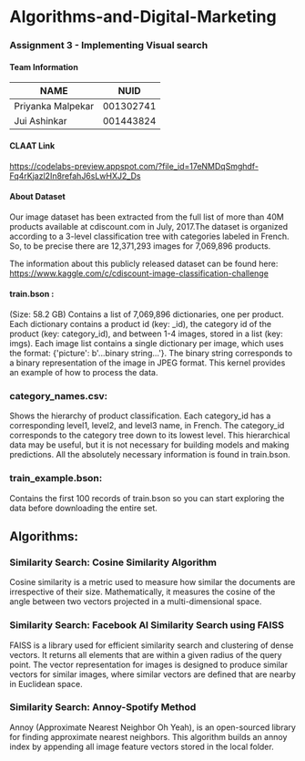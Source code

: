 # Algorithms-and-Digital-Marketing


### Assignment 3 - Implementing Visual search

#### Team Information

| NAME              |     NUID        |
|------------------ |-----------------|
| Priyanka Malpekar |   001302741     |
|   Jui Ashinkar    |   001443824     |


#### CLAAT Link
https://codelabs-preview.appspot.com/?file_id=17eNMDqSmghdf-Fq4rKjazl2In8refahJ6sLwHXJ2_Ds

#### About Dataset

Our image dataset has been extracted from the full list of more than 40M products available at cdiscount.com in July, 2017.The dataset is organized according to a 3-level classification tree with categories labeled in French. So, to be precise there are 12,371,293 images for 7,069,896 products.

The information about this publicly released dataset can be found here:  https://www.kaggle.com/c/cdiscount-image-classification-challenge

#### train.bson :
(Size: 58.2 GB) Contains a list of 7,069,896 dictionaries, one per product. Each dictionary contains a product id (key: _id), the category id of the product (key: category_id), and between 1-4 images, stored in a list (key: imgs). Each image list contains a single dictionary per image, which uses the format: {'picture': b'...binary string...'}. The binary string corresponds to a binary representation of the image in JPEG format. This kernel provides an example of how to process the data.

### category_names.csv:
Shows the hierarchy of product classification. Each category_id has a corresponding level1, level2, and level3 name, in French. The category_id corresponds to the category tree down to its lowest level. This hierarchical data may be useful, but it is not necessary for building models and making predictions. All the absolutely necessary information is found in train.bson.

### train_example.bson:
Contains the first 100 records of train.bson so you can start exploring the data before downloading the entire set.


## Algorithms:

### Similarity Search: Cosine Similarity Algorithm

Cosine similarity is a metric used to measure how similar the documents are irrespective of their size. Mathematically, it measures the cosine of the angle between two vectors projected in a multi-dimensional space.

### Similarity Search: Facebook AI Similarity Search using FAISS

FAISS is a library used for efficient similarity search and clustering of dense vectors. It returns all elements that are within a given radius of the query point. The vector representation for images is designed to produce similar vectors for similar images, where similar vectors are defined that are nearby in Euclidean space.

### Similarity Search: Annoy-Spotify Method
Annoy (Approximate Nearest Neighbor Oh Yeah), is an open-sourced library for finding approximate nearest neighbors. This algorithm builds an annoy index by appending all image feature vectors stored in the local folder.





